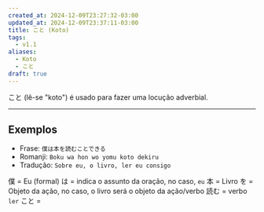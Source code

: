 ```yaml
---
created_at: 2024-12-09T23:27:32-03:00
updated_at: 2024-12-09T23:37:11-03:00
title: こと (Koto)
tags:
  - v1.1
aliases:
  - Koto
  - こと
draft: true
---
```


こと (lê-se "koto") é usado para fazer uma locução adverbial.

---

## Exemplos

- Frase: `僕は本を読むことできる`
- Romanji: `Boku wa hon wo yomu koto dekiru`
- Tradução: `Sobre eu, o livro, ler eu consigo`

僕 = Eu (formal)
は = indica o assunto da oração, no caso, `eu`
本 = Livro
を = Objeto da ação, no caso, o livro será o objeto da ação/verbo
読む = verbo `ler`
こと =